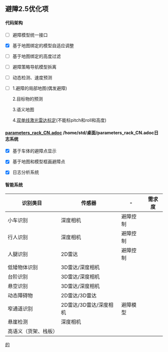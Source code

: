 ## 避障2.5优化项

#### 代码架构

- [ ] 避障模型统一接口

- [x] 基于地图绑定的模型自适应调整

- [ ] 基于地图绑定的高度过滤

- [ ] 避障策略导航模型拆离

- [ ] 动态检测、速度预测

- [ ] 1.避障的局部地图(偶发避障)

  2.目标物的预测

  3.语义地图

  4.[双单线激光雷达标定](https://www.bilibili.com/video/BV1q1421X7Wd/?spm_id_from=333.999.0.0&vd_source=7f98e46af73470a39ad6b1a64611b176)(不能标pitch和roll和高度)

  

####  [parameters_rack_CN.adoc](../../../../桌面/parameters_rack_CN.adoc) /home/std/桌面/parameters_rack_CN.adoc日志系统

- [x] 基于车体的避障点显示

- [x] 基于地图和模型框画避障点

- [x] 日志分析系统

  


#### 智能系统

| 识别类目     | 传感器 | - | 需求度 |
| ------------ | ------ | ------ | ------------ |
| 小车识别     | 深度相机 | 避障控制 |        |
| 行人识别     | 深度相机 | 避障控制 |        |
| 人腿识别 | 2D雷达 | 避障控制 | |
| 低矮物体识别 | 3D雷达/深度相机 |        |        |
| 台阶识别     | 3D雷达/深度相机 |        |        |
| 悬空识别     | 3D雷达/深度相机       |        |        |
| 动态障碍物   | 2D雷达/3D雷达 |  |        |
| 窄通道识别 | 2D雷达/3D雷达/深度相机 | 避障模型 | |
| 悬崖检测     | 深度相机 |        |        |
| 高语义（货架、栈板） |        |        |        |



[调研]: /home/std/project/4v2dm39x2e/record/standard_record/perception_reserch.md

[的](/home/std/project/4v2dm39x2e/record/standard_record/perception_reserch.md)

